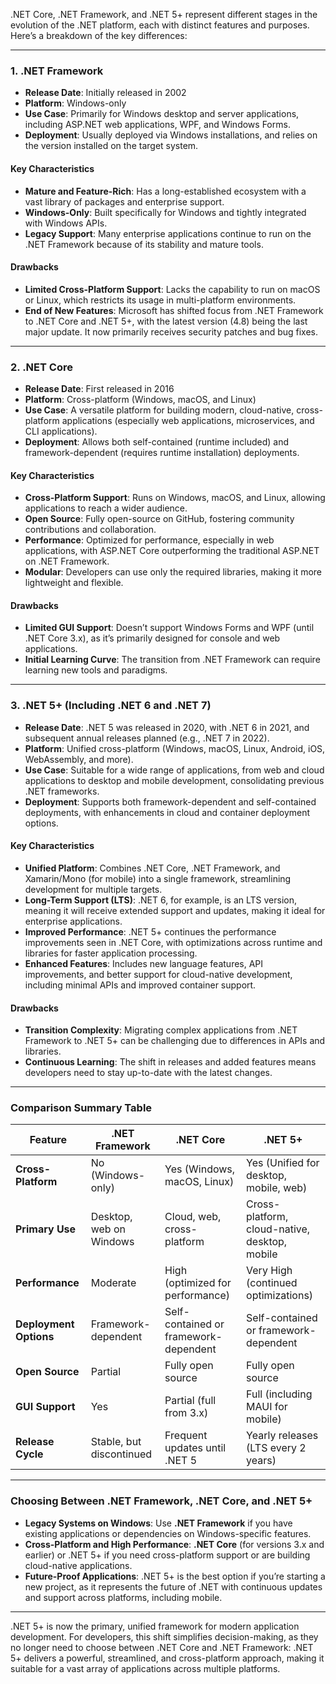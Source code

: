 .NET Core, .NET Framework, and .NET 5+ represent different stages in the evolution of the .NET platform, each with distinct features and purposes. Here’s a breakdown of the key differences:

---

### **1. .NET Framework**

- **Release Date**: Initially released in 2002
- **Platform**: Windows-only
- **Use Case**: Primarily for Windows desktop and server applications, including ASP.NET web applications, WPF, and Windows Forms.
- **Deployment**: Usually deployed via Windows installations, and relies on the version installed on the target system.

#### **Key Characteristics**
- **Mature and Feature-Rich**: Has a long-established ecosystem with a vast library of packages and enterprise support.
- **Windows-Only**: Built specifically for Windows and tightly integrated with Windows APIs.
- **Legacy Support**: Many enterprise applications continue to run on the .NET Framework because of its stability and mature tools.

#### **Drawbacks**
- **Limited Cross-Platform Support**: Lacks the capability to run on macOS or Linux, which restricts its usage in multi-platform environments.
- **End of New Features**: Microsoft has shifted focus from .NET Framework to .NET Core and .NET 5+, with the latest version (4.8) being the last major update. It now primarily receives security patches and bug fixes.

---

### **2. .NET Core**

- **Release Date**: First released in 2016
- **Platform**: Cross-platform (Windows, macOS, and Linux)
- **Use Case**: A versatile platform for building modern, cloud-native, cross-platform applications (especially web applications, microservices, and CLI applications).
- **Deployment**: Allows both self-contained (runtime included) and framework-dependent (requires runtime installation) deployments.

#### **Key Characteristics**
- **Cross-Platform Support**: Runs on Windows, macOS, and Linux, allowing applications to reach a wider audience.
- **Open Source**: Fully open-source on GitHub, fostering community contributions and collaboration.
- **Performance**: Optimized for performance, especially in web applications, with ASP.NET Core outperforming the traditional ASP.NET on .NET Framework.
- **Modular**: Developers can use only the required libraries, making it more lightweight and flexible.

#### **Drawbacks**
- **Limited GUI Support**: Doesn’t support Windows Forms and WPF (until .NET Core 3.x), as it’s primarily designed for console and web applications.
- **Initial Learning Curve**: The transition from .NET Framework can require learning new tools and paradigms.

---

### **3. .NET 5+ (Including .NET 6 and .NET 7)**

- **Release Date**: .NET 5 was released in 2020, with .NET 6 in 2021, and subsequent annual releases planned (e.g., .NET 7 in 2022).
- **Platform**: Unified cross-platform (Windows, macOS, Linux, Android, iOS, WebAssembly, and more).
- **Use Case**: Suitable for a wide range of applications, from web and cloud applications to desktop and mobile development, consolidating previous .NET frameworks.
- **Deployment**: Supports both framework-dependent and self-contained deployments, with enhancements in cloud and container deployment options.

#### **Key Characteristics**
- **Unified Platform**: Combines .NET Core, .NET Framework, and Xamarin/Mono (for mobile) into a single framework, streamlining development for multiple targets.
- **Long-Term Support (LTS)**: .NET 6, for example, is an LTS version, meaning it will receive extended support and updates, making it ideal for enterprise applications.
- **Improved Performance**: .NET 5+ continues the performance improvements seen in .NET Core, with optimizations across runtime and libraries for faster application processing.
- **Enhanced Features**: Includes new language features, API improvements, and better support for cloud-native development, including minimal APIs and improved container support.

#### **Drawbacks**
- **Transition Complexity**: Migrating complex applications from .NET Framework to .NET 5+ can be challenging due to differences in APIs and libraries.
- **Continuous Learning**: The shift in releases and added features means developers need to stay up-to-date with the latest changes.

---

### **Comparison Summary Table**

| Feature                  | .NET Framework                | .NET Core                      | .NET 5+                     |
|--------------------------|-------------------------------|--------------------------------|------------------------------|
| **Cross-Platform**       | No (Windows-only)            | Yes (Windows, macOS, Linux)    | Yes (Unified for desktop, mobile, web) |
| **Primary Use**          | Desktop, web on Windows      | Cloud, web, cross-platform     | Cross-platform, cloud-native, desktop, mobile |
| **Performance**          | Moderate                     | High (optimized for performance) | Very High (continued optimizations) |
| **Deployment Options**   | Framework-dependent          | Self-contained or framework-dependent | Self-contained or framework-dependent |
| **Open Source**          | Partial                      | Fully open source              | Fully open source            |
| **GUI Support**          | Yes                          | Partial (full from 3.x)        | Full (including MAUI for mobile) |
| **Release Cycle**        | Stable, but discontinued     | Frequent updates until .NET 5  | Yearly releases (LTS every 2 years) |

---

### **Choosing Between .NET Framework, .NET Core, and .NET 5+**

- **Legacy Systems on Windows**: Use **.NET Framework** if you have existing applications or dependencies on Windows-specific features.
- **Cross-Platform and High Performance**: **.NET Core** (for versions 3.x and earlier) or .NET 5+ if you need cross-platform support or are building cloud-native applications.
- **Future-Proof Applications**: .NET 5+ is the best option if you’re starting a new project, as it represents the future of .NET with continuous updates and support across platforms, including mobile.

---

.NET 5+ is now the primary, unified framework for modern application development. For developers, this shift simplifies decision-making, as they no longer need to choose between .NET Core and .NET Framework: .NET 5+ delivers a powerful, streamlined, and cross-platform approach, making it suitable for a vast array of applications across multiple platforms.